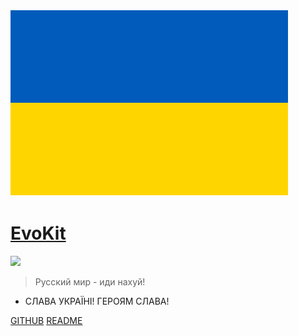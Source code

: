<!-- _coverpage.md -->

![logo](docs/_media/logo.svg?ua)

# [EvoKit](/)

[![](https://img.shields.io/npm/v/evokit.svg?style=flat-square&colorB=blue)](https://www.npmjs.com/package/evokit)

> Русский мир - иди нахуй!

* СЛАВА УКРАЇНІ! ГЕРОЯМ СЛАВА!

[GITHUB](https://github.com/docccdev/evokit)
[README](/docs/getting-started/introduction.md)
